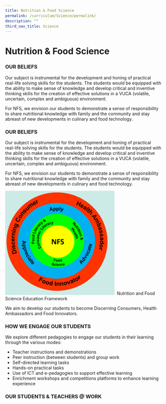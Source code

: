 ```yaml
---
title: Nutrition & Food Science
permalink: /curriculum/Science/permalink/
description: ""
third_nav_title: Science
---
```

# **Nutrition & Food Science**

### OUR BELIEFS

Our subject is instrumental for the development and honing of practical real-life solving skills for the students. The students would be equipped with the ability to make sense of knowledge and develop critical and inventive thinking skills for the creation of effective solutions in a VUCA (volatile, uncertain, complex and ambiguous) environment.

  
For NFS, we envision our students to demonstrate a sense of responsibility to share nutritional knowledge with family and the community and stay abreast of new developments in culinary and food technology. 

### OUR BELIEFS

Our subject is instrumental for the development and honing of practical real-life solving skills for the students. The students would be equipped with the ability to make sense of knowledge and develop critical and inventive thinking skills for the creation of effective solutions in a VUCA (volatile, uncertain, complex and ambiguous) environment.

For NFS, we envision our students to demonstrate a sense of responsibility to share nutritional knowledge with family and the community and stay abreast of new developments in culinary and food technology.

<img src="/images/NFS1.png" 
     style="width:70%">
 Nutrition and Food Science Education Framework
 
 
We aim to develop our students to become Discerning Consumers, Health Ambassadors and Food Innovators.

### HOW WE ENGAGE OUR STUDENTS

We explore different pedagogies to engage our students in their learning through the various modes:

*   Teacher instructions and demonstrations
*   Peer instruction (between students) and group work
*   Self-directed learning tasks
*   Hands-on practical tasks
*   Use of ICT and e-pedagogies to support effective learning
*   Enrichment workshops and competitions platforms to enhance learning experience


### OUR STUDENTS & TEACHERS @ WORK
